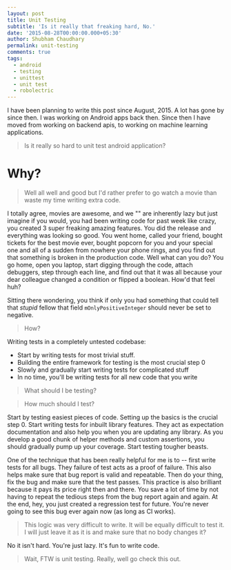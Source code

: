```yaml
---
layout: post
title: Unit Testing
subtitle: 'Is it really that freaking hard, No.'
date: '2015-08-28T00:00:00.000+05:30'
author: Shubham Chaudhary
permalink: unit-testing
comments: true
tags:
  - android
  - testing
  - unittest
  - unit test
  - robolectric
---
```


I have been planning to write this post since August, 2015\. A lot has gone by since then. I was working on Android apps back then. Since then I have moved from working on backend apis, to working on machine learning applications.

> Is it really so hard to unit test android application?

# Why?

> Well all well and good but I'd rather prefer to go watch a movie than waste my time writing extra code.

I totally agree, movies are awesome, and we "" are inherently lazy but just imagine if you would, you had been writing code for past week like crazy, you created 3 super freaking amazing features. You did the release and everything was looking so good. You went home, called your friend, bought tickets for the best movie ever, bought popcorn for you and your special one and all of a sudden from nowhere your phone rings, and you find out that something is broken in the production code. Well what can you do? You go home, open you laptop, start digging through the code, attach debuggers, step through each line, and find out that it was all because your dear colleague changed a condition or flipped a boolean. How'd that feel huh?

Sitting there wondering, you think if only you had something that could tell that _stupid_ fellow that field `mOnlyPositiveInteger` should never be set to negative.

> How?

Writing tests in a completely untested codebase:

- Start by writing tests for most trivial stuff.
- Building the entire framework for testing is the most crucial step 0
- Slowly and gradually start writing tests for complicated stuff
- In no time, you'll be writing tests for all new code that you write

> What should I be testing?

> How much should I test?

Start by testing easiest pieces of code. Setting up the basics is the crucial step 0\. Start writing tests for inbuilt library features. They act as expectation documentation and also help you when you are updating any library. As you develop a good chunk of helper methods and custom assertions, you should gradually pump up your coverage. Start testing tougher beasts.

One of the technique that has been really helpful for me is to -- first write tests for all bugs. They failure of test acts as a proof of failure. This also helps make sure that bug report is valid and repeatable. Then do your thing, fix the bug and make sure that the test passes. This practice is also brilliant because it pays its price right then and there. You save a lot of time by not having to repeat the tedious steps from the bug report again and again. At the end, hey, you just created a regression test for future. You're never going to see this bug ever again now (as long as CI works).

> This logic was very difficult to write. It will be equally difficult to test it. I will just leave it as it is and make sure that no body changes it?

No it isn't hard. You're just lazy. It's fun to write code.

> Wait, FTW is unit testing. Really, well go check this out.

<!-- TODO: Quora link for two developers. -->
